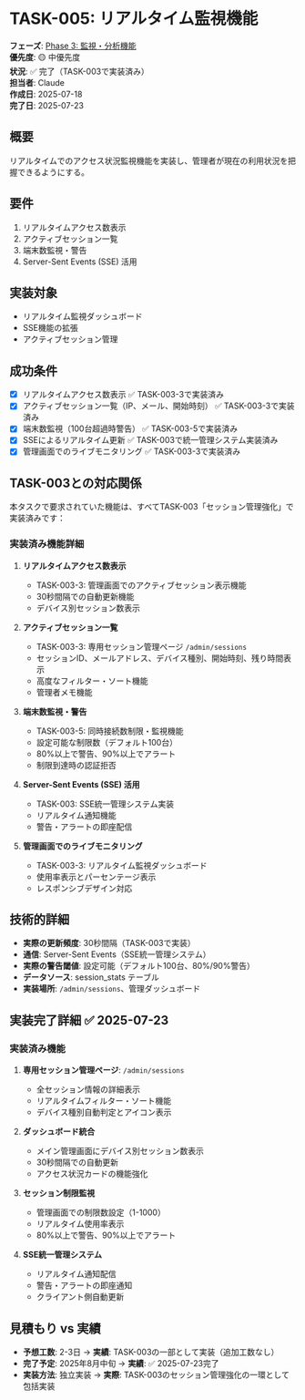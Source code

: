 # TASK-005: リアルタイム監視機能

**フェーズ**: [Phase 3: 監視・分析機能](../phases/phase3-monitoring.md)  
**優先度**: 🟡 中優先度  
**状況**: ✅ 完了（TASK-003で実装済み）  
**担当者**: Claude  
**作成日**: 2025-07-18  
**完了日**: 2025-07-23

## 概要
リアルタイムでのアクセス状況監視機能を実装し、管理者が現在の利用状況を把握できるようにする。

## 要件
1. リアルタイムアクセス数表示
2. アクティブセッション一覧
3. 端末数監視・警告
4. Server-Sent Events (SSE) 活用

## 実装対象
- リアルタイム監視ダッシュボード
- SSE機能の拡張
- アクティブセッション管理

## 成功条件
- [x] リアルタイムアクセス数表示 ✅ TASK-003-3で実装済み
- [x] アクティブセッション一覧（IP、メール、開始時刻） ✅ TASK-003-3で実装済み
- [x] 端末数監視（100台超過時警告） ✅ TASK-003-5で実装済み
- [x] SSEによるリアルタイム更新 ✅ TASK-003で統一管理システム実装済み
- [x] 管理画面でのライブモニタリング ✅ TASK-003-3で実装済み

## TASK-003との対応関係
本タスクで要求されていた機能は、すべてTASK-003「セッション管理強化」で実装済みです：

### 実装済み機能詳細
1. **リアルタイムアクセス数表示**
   - TASK-003-3: 管理画面でのアクティブセッション表示機能
   - 30秒間隔での自動更新機能
   - デバイス別セッション数表示

2. **アクティブセッション一覧**
   - TASK-003-3: 専用セッション管理ページ `/admin/sessions`
   - セッションID、メールアドレス、デバイス種別、開始時刻、残り時間表示
   - 高度なフィルター・ソート機能
   - 管理者メモ機能

3. **端末数監視・警告**
   - TASK-003-5: 同時接続数制限・監視機能
   - 設定可能な制限数（デフォルト100台）
   - 80%以上で警告、90%以上でアラート
   - 制限到達時の認証拒否

4. **Server-Sent Events (SSE) 活用**
   - TASK-003: SSE統一管理システム実装
   - リアルタイム通知機能
   - 警告・アラートの即座配信

5. **管理画面でのライブモニタリング**
   - TASK-003-3: リアルタイム監視ダッシュボード
   - 使用率表示とパーセンテージ表示
   - レスポンシブデザイン対応

## 技術的詳細
- **実際の更新頻度**: 30秒間隔（TASK-003で実装）
- **通信**: Server-Sent Events（SSE統一管理システム）
- **実際の警告閾値**: 設定可能（デフォルト100台、80%/90%警告）
- **データソース**: session_stats テーブル
- **実装場所**: `/admin/sessions`、管理ダッシュボード

## 実装完了詳細 ✅ 2025-07-23

### 実装済み機能
1. **専用セッション管理ページ**: `/admin/sessions`
   - 全セッション情報の詳細表示
   - リアルタイムフィルター・ソート機能
   - デバイス種別自動判定とアイコン表示

2. **ダッシュボード統合**
   - メイン管理画面にデバイス別セッション数表示
   - 30秒間隔での自動更新
   - アクセス状況カードの機能強化

3. **セッション制限監視**
   - 管理画面での制限数設定（1-1000）
   - リアルタイム使用率表示
   - 80%以上で警告、90%以上でアラート

4. **SSE統一管理システム**
   - リアルタイム通知配信
   - 警告・アラートの即座通知
   - クライアント側自動更新

## 見積もり vs 実績
- **予想工数**: 2-3日 → **実績**: TASK-003の一部として実装（追加工数なし）
- **完了予定**: 2025年8月中旬 → **実績**: ✅ 2025-07-23完了
- **実装方法**: 独立実装 → **実際**: TASK-003のセッション管理強化の一環として包括実装